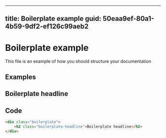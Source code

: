 ﻿---
title: Boilerplate example
guid: 50eaa9ef-80a1-4b59-9df2-ef126c99aeb2
----
# Boilerplate example
This file is an example of how you should structure your documentation 

## Examples
<div data-livepreview>
    <div class="boilerplate"> 
        <h2 class="boilerplate-headline">Boilerplate headline</h2>
    </div>
</div>

## Code
```html
<div class="boilerplate">
    <h2 class="boilerplate-headline">Boilerplate headline</h2>
</div>
```  